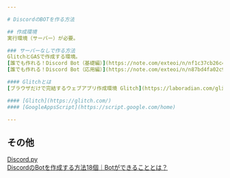 ```yaml
---

# DiscordのBOTを作る方法

## 作成環境  
実行環境（サーバー）が必要。  

### サーバーなしで作る方法  
GlitchとGASで作成する環境。  
[誰でも作れる！Discord Bot（基礎編）](https://note.com/exteoi/n/nf1c37cb26c41)  
[誰でも作れる！Discord Bot（応用編）](https://note.com/exteoi/n/n87bd4fa02c95)  

#### Glitchとは  
[ブラウザだけで完結するウェブアプリ作成環境 Glitch](https://laboradian.com/glitch/)  

#### [Glitch](https://glitch.com/)  
#### [GoogleAppsScript](https://script.google.com/home)  

---
```


## その他  
[Discord.py](https://discordpy.readthedocs.io/ja/latest/api.html)  
[DiscordのBotを作成する方法18個｜Botができることとは？](https://www.fenet.jp/infla/column/technology/discord%E3%81%AEbot%E3%82%92%E4%BD%9C%E6%88%90%E3%81%99%E3%82%8B%E6%96%B9%E6%B3%9518%E5%80%8B%EF%BD%9Cbot%E3%81%8C%E3%81%A7%E3%81%8D%E3%82%8B%E3%81%93%E3%81%A8%E3%81%A8%E3%81%AF%EF%BC%9F/)


